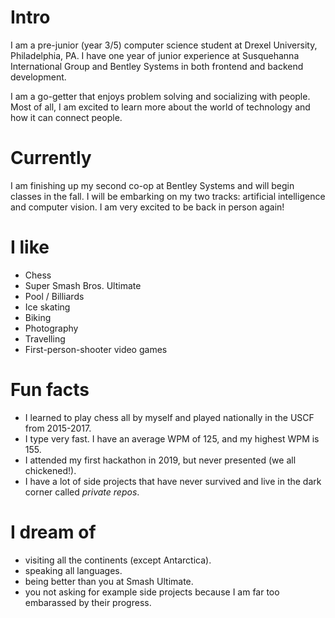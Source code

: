 # Intro

I am a pre-junior (year 3/5) computer science student at Drexel University, Philadelphia, PA. I have one year of junior experience at Susquehanna International Group and Bentley Systems in both frontend and backend development.

I am a go-getter that enjoys problem solving and socializing with people. Most of all, I am excited to learn more about the world of technology and how it can connect people.

# Currently

I am finishing up my second co-op at Bentley Systems and will begin classes in the fall. I will be embarking on my two tracks: artificial intelligence and computer vision. I am very excited to be back in person again!

# I like

- Chess
- Super Smash Bros. Ultimate
- Pool / Billiards
- Ice skating
- Biking
- Photography
- Travelling
- First-person-shooter video games

# Fun facts

- I learned to play chess all by myself and played nationally in the USCF from 2015-2017.
- I type very fast. I have an average WPM of 125, and my highest WPM is 155.
- I attended my first hackathon in 2019, but never presented (we all chickened!).
- I have a lot of side projects that have never survived and live in the dark corner called _private repos_.

# I dream of

- visiting all the continents (except Antarctica).
- speaking all languages.
- being better than you at Smash Ultimate.
- you not asking for example side projects because I am far too embarassed by their progress.
